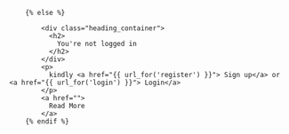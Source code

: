         {% else %}

            <div class="heading_container">
              <h2>
                You're not logged in 
              </h2>
            </div>
            <p>
              kindly <a href="{{ url_for('register') }}"> Sign up</a> or <a href="{{ url_for('login') }}"> Login</a>
            </p>
            <a href="">
              Read More
            </a>
        {% endif %}